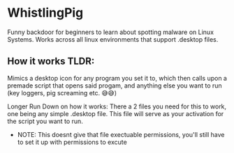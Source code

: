 # WhistlingPig
Funny backdoor for beginners to learn about spotting malware on Linux Systems. Works across all linux environments that support .desktop files. 


## How it works TLDR:
Mimics a desktop icon for any program you set it to, which then calls upon a premade script that opens said progam, and anything else you want to run (key loggers, pig screaming etc. 😅😅)

Longer Run Down on how it works:
There a 2 files you need for this to work, one being any simple .desktop file. This file will serve as your activation for the script you want to run. 
* NOTE: This doesnt give that file exectuable permissions, you'll still have to set it up with permissions to excute
